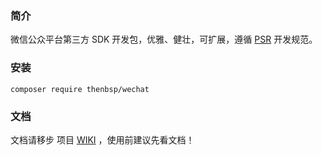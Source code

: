 ### 简介

微信公众平台第三方 SDK 开发包，优雅、健壮，可扩展，遵循 [PSR](http://www.php-fig.org/) 开发规范。
### 安装
```
composer require thenbsp/wechat
```
### 文档
文档请移步 项目 [WIKI](https://github.com/itxiao6/wechat/wiki) ，使用前建议先看文档！

